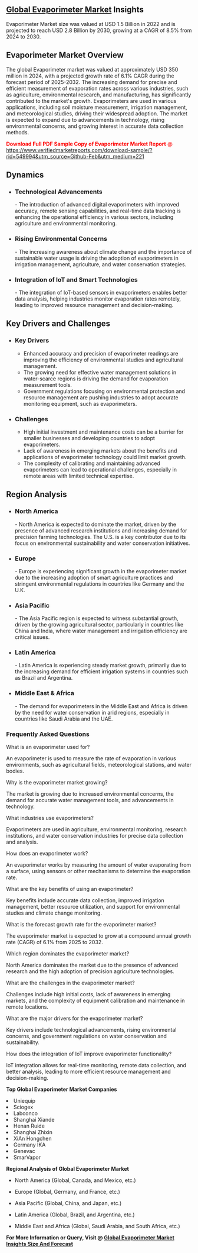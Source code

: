 <h2><a href="https://www.verifiedmarketreports.com/download-sample/?rid=549994&amp;utm_source=Github&amp;utm_medium=221" target="_blank">Global Evaporimeter Market</a> Insights</h2><p>Evaporimeter Market size was valued at USD 1.5 Billion in 2022 and is projected to reach USD 2.8 Billion by 2030, growing at a CAGR of 8.5% from 2024 to 2030.</p><p><h2>Evaporimeter Market Overview</h2> <p>The global Evaporimeter market was valued at approximately USD 350 million in 2024, with a projected growth rate of 6.1% CAGR during the forecast period of 2025-2032. The increasing demand for precise and efficient measurement of evaporation rates across various industries, such as agriculture, environmental research, and manufacturing, has significantly contributed to the market's growth. Evaporimeters are used in various applications, including soil moisture measurement, irrigation management, and meteorological studies, driving their widespread adoption. The market is expected to expand due to advancements in technology, rising environmental concerns, and growing interest in accurate data collection methods.</p> <p><p><span class=""><span style="color: #ff0000;"><strong>Download Full PDF Sample Copy of Evaporimeter Market Report</strong> @ </span><a href="https://www.verifiedmarketreports.com/download-sample/?rid=549994&amp;utm_source=Github-Feb&amp;utm_medium=221" target="_blank">https://www.verifiedmarketreports.com/download-sample/?rid=549994&amp;utm_source=Github-Feb&amp;utm_medium=221</a></span></p></p> <h2>Dynamics</h2> <ul> <li><h3>Technological Advancements</h3> - The introduction of advanced digital evaporimeters with improved accuracy, remote sensing capabilities, and real-time data tracking is enhancing the operational efficiency in various sectors, including agriculture and environmental monitoring.</li> <li><h3>Rising Environmental Concerns</h3> - The increasing awareness about climate change and the importance of sustainable water usage is driving the adoption of evaporimeters in irrigation management, agriculture, and water conservation strategies.</li> <li><h3>Integration of IoT and Smart Technologies</h3> - The integration of IoT-based sensors in evaporimeters enables better data analysis, helping industries monitor evaporation rates remotely, leading to improved resource management and decision-making.</li> </ul> <h2>Key Drivers and Challenges</h2> <ul> <li><h3>Key Drivers</h3> <ul> <li>Enhanced accuracy and precision of evaporimeter readings are improving the efficiency of environmental studies and agricultural management.</li> <li>The growing need for effective water management solutions in water-scarce regions is driving the demand for evaporation measurement tools.</li> <li>Government regulations focusing on environmental protection and resource management are pushing industries to adopt accurate monitoring equipment, such as evaporimeters.</li> </ul> </li> <li><h3>Challenges</h3> <ul> <li>High initial investment and maintenance costs can be a barrier for smaller businesses and developing countries to adopt evaporimeters.</li> <li>Lack of awareness in emerging markets about the benefits and applications of evaporimeter technology could limit market growth.</li> <li>The complexity of calibrating and maintaining advanced evaporimeters can lead to operational challenges, especially in remote areas with limited technical expertise.</li> </ul> </li> </ul> <h2>Region Analysis</h2> <ul> <li><h3>North America</h3> - North America is expected to dominate the market, driven by the presence of advanced research institutions and increasing demand for precision farming technologies. The U.S. is a key contributor due to its focus on environmental sustainability and water conservation initiatives.</li> <li><h3>Europe</h3> - Europe is experiencing significant growth in the evaporimeter market due to the increasing adoption of smart agriculture practices and stringent environmental regulations in countries like Germany and the U.K.</li> <li><h3>Asia Pacific</h3> - The Asia Pacific region is expected to witness substantial growth, driven by the growing agricultural sector, particularly in countries like China and India, where water management and irrigation efficiency are critical issues.</li> <li><h3>Latin America</h3> - Latin America is experiencing steady market growth, primarily due to the increasing demand for efficient irrigation systems in countries such as Brazil and Argentina.</li> <li><h3>Middle East & Africa</h3> - The demand for evaporimeters in the Middle East and Africa is driven by the need for water conservation in arid regions, especially in countries like Saudi Arabia and the UAE.</li> </ul> <h3>Frequently Asked Questions</h3> <p>What is an evaporimeter used for?</p> <p>An evaporimeter is used to measure the rate of evaporation in various environments, such as agricultural fields, meteorological stations, and water bodies.</p> <p>Why is the evaporimeter market growing?</p> <p>The market is growing due to increased environmental concerns, the demand for accurate water management tools, and advancements in technology.</p> <p>What industries use evaporimeters?</p> <p>Evaporimeters are used in agriculture, environmental monitoring, research institutions, and water conservation industries for precise data collection and analysis.</p> <p>How does an evaporimeter work?</p> <p>An evaporimeter works by measuring the amount of water evaporating from a surface, using sensors or other mechanisms to determine the evaporation rate.</p> <p>What are the key benefits of using an evaporimeter?</p> <p>Key benefits include accurate data collection, improved irrigation management, better resource utilization, and support for environmental studies and climate change monitoring.</p> <p>What is the forecast growth rate for the evaporimeter market?</p> <p>The evaporimeter market is expected to grow at a compound annual growth rate (CAGR) of 6.1% from 2025 to 2032.</p> <p>Which region dominates the evaporimeter market?</p> <p>North America dominates the market due to the presence of advanced research and the high adoption of precision agriculture technologies.</p> <p>What are the challenges in the evaporimeter market?</p> <p>Challenges include high initial costs, lack of awareness in emerging markets, and the complexity of equipment calibration and maintenance in remote locations.</p> <p>What are the major drivers for the evaporimeter market?</p> <p>Key drivers include technological advancements, rising environmental concerns, and government regulations on water conservation and sustainability.</p> <p>How does the integration of IoT improve evaporimeter functionality?</p> <p>IoT integration allows for real-time monitoring, remote data collection, and better analysis, leading to more efficient resource management and decision-making.</p> </p><p><strong>Top Global Evaporimeter Market Companies</strong></p><div data-test-id=""><p><li>Uniequip</li><li> Sciogex</li><li> Labconco</li><li> Shanghai Xiande</li><li> Henan Ruide</li><li> Shanghai Zhixin</li><li> XiAn Hongchen</li><li> Germany IKA</li><li> Genevac</li><li> SmarVapor</li></p><div><strong>Regional Analysis of&nbsp;Global Evaporimeter Market</strong></div><ul><li dir="ltr"><p dir="ltr">North America&nbsp;(Global, Canada, and Mexico, etc.)</p></li><li dir="ltr"><p dir="ltr">Europe (Global, Germany, and France, etc.)</p></li><li dir="ltr"><p dir="ltr">Asia Pacific&nbsp;(Global, China, and Japan, etc.)</p></li><li dir="ltr"><p dir="ltr">Latin America&nbsp;(Global, Brazil, and Argentina, etc.)</p></li><li dir="ltr">Middle East and Africa&nbsp;(Global, Saudi Arabia, and South Africa, etc.)</li></ul><p><strong>For More Information or Query, Visit @&nbsp;</strong><strong><a href="https://www.verifiedmarketreports.com/product/evaporimeter-market-size-and-forecast/?utm_source=Github&amp;utm_medium=221" target="_blank">Global Evaporimeter Market Insights Size And Forecast</a></strong></p></div>
